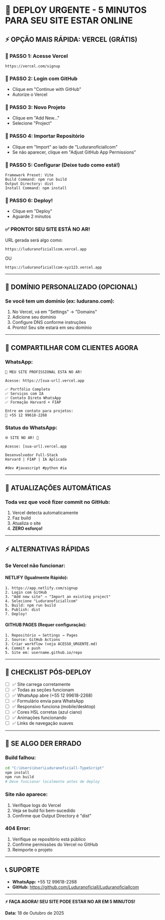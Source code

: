 # 🚨 DEPLOY URGENTE - 5 MINUTOS PARA SEU SITE ESTAR ONLINE

## ⚡ OPÇÃO MAIS RÁPIDA: VERCEL (GRÁTIS)

### 📱 PASSO 1: Acesse Vercel
```
https://vercel.com/signup
```

### 📱 PASSO 2: Login com GitHub
- Clique em "Continue with GitHub"
- Autorize o Vercel

### 📱 PASSO 3: Novo Projeto
- Clique em "Add New..."
- Selecione "Project"

### 📱 PASSO 4: Importar Repositório
- Clique em "Import" ao lado de "Luduranoficiallcom"
- Se não aparecer, clique em "Adjust GitHub App Permissions"

### 📱 PASSO 5: Configurar (Deixe tudo como está!)
```
Framework Preset: Vite
Build Command: npm run build
Output Directory: dist
Install Command: npm install
```

### 📱 PASSO 6: Deploy!
- Clique em "Deploy"
- Aguarde 2 minutos

### ✅ PRONTO! SEU SITE ESTÁ NO AR!

URL gerada será algo como:
```
https://luduranoficiallcom.vercel.app
```

OU

```
https://luduranoficiallcom-xyz123.vercel.app
```

---

## 🎯 DOMÍNIO PERSONALIZADO (OPCIONAL)

### Se você tem um domínio (ex: ludurano.com):

1. No Vercel, vá em "Settings" → "Domains"
2. Adicione seu domínio
3. Configure DNS conforme instruções
4. Pronto! Seu site estará em seu domínio

---

## 📱 COMPARTILHAR COM CLIENTES AGORA

### WhatsApp:
```
🚀 MEU SITE PROFISSIONAL ESTÁ NO AR!

Acesse: https://[sua-url].vercel.app

✅ Portfólio Completo
✅ Serviços com IA  
✅ Contato Direto WhatsApp
✅ Formação Harvard + FIAP

Entre em contato para projetos:
📱 +55 12 99618-2268
```

### Status do WhatsApp:
```
🌐 SITE NO AR! 🚀

Acesse: [sua-url].vercel.app

Desenvolvedor Full-Stack
Harvard | FIAP | IA Aplicada

#dev #javascript #python #ia
```

---

## 🔄 ATUALIZAÇÕES AUTOMÁTICAS

### Toda vez que você fizer commit no GitHub:
1. Vercel detecta automaticamente
2. Faz build
3. Atualiza o site
4. **ZERO esforço!**

---

## ⚡ ALTERNATIVAS RÁPIDAS

### Se Vercel não funcionar:

#### NETLIFY (Igualmente Rápido):
```
1. https://app.netlify.com/signup
2. Login com GitHub
3. "Add new site" → "Import an existing project"
4. Selecione "Luduranoficiallcom"
5. Build: npm run build
6. Publish: dist
7. Deploy!
```

#### GITHUB PAGES (Requer configuração):
```
1. Repositório → Settings → Pages
2. Source: GitHub Actions
3. Criar workflow (veja ACESSO_URGENTE.md)
4. Commit e push
5. Site em: username.github.io/repo
```

---

## 🎯 CHECKLIST PÓS-DEPLOY

- [ ] ✅ Site carrega corretamente
- [ ] ✅ Todas as seções funcionam
- [ ] ✅ WhatsApp abre (+55 12 99618-2268)
- [ ] ✅ Formulário envia para WhatsApp
- [ ] ✅ Responsivo funciona (mobile/desktop)
- [ ] ✅ Cores HSL corretas (azul ciano)
- [ ] ✅ Animações funcionando
- [ ] ✅ Links de navegação suaves

---

## 🚨 SE ALGO DER ERRADO

### Build falhou:
```bash
cd "C:\Users\User\Luduranoficiall-TypeScript"
npm install
npm run build
# Deve funcionar localmente antes de deploy
```

### Site não aparece:
1. Verifique logs do Vercel
2. Veja se build foi bem-sucedido
3. Confirme que Output Directory é "dist"

### 404 Error:
1. Verifique se repositório está público
2. Confirme permissões do Vercel no GitHub
3. Reimporte o projeto

---

## 📞 SUPORTE

- **WhatsApp:** +55 12 99618-2268
- **GitHub:** https://github.com/Luduranoficiall/Luduranoficiallcom

---

**⚡ FAÇA AGORA! SEU SITE PODE ESTAR NO AR EM 5 MINUTOS!**

**Data:** 18 de Outubro de 2025
